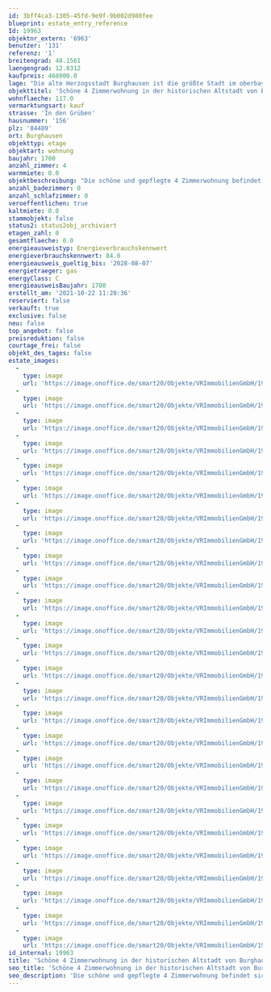 ```yaml
---
id: 3bff4ca3-1305-45fd-9e9f-9b002d980fee
blueprint: estate_entry_reference
Id: 19963
objektnr_extern: '6963'
benutzer: '131'
referenz: '1'
breitengrad: 48.1561
laengengrad: 12.8312
kaufpreis: 468000.0
lage: "Die alte Herzogsstadt Burghausen ist die größte Stadt im oberbayerischen Landkreis Altötting. Sie liegt an der Salzach, die hier die Grenze zu Österreich bildet. Auf einem Höhenzug über der Altstadt erstreckt sich die Burg zu Burghausen, die mit 1051 Metern Länge die längste Burganlage der Welt ist.  Burghausen bietet Einkaufsmöglichkeiten, eine sehr gute Infrastruktur, Ärzteschaft, Klinik, kulturelle Veranstaltungen, jegliche Möglichkeit der Freizeitgestaltung, Grund- und weiterführende Schulen\r\nBurghausen mit rund 11.000 Chemie-Beschäftigten ist der bedeutendste Standort des bayerischen Chemiedreiecks. Hier befinden sich neben dem weltweit größten Standort der Wacker Chemie AG weitere international operierende Unternehmen wie z. B. OMV Deutschland GmbH, Borealis Polymere GmbH sowie Produktionsstandorte der Linde AG und der Vinnolit GmbH & Co. KG. \r\nVerkehr: \r\nDie Blaue Route, die Bundesstraße 20 (Straubing – Berchtesgaden), führt durch das Stadtgebiet von Burghausen. Die B 20 verbindet die Stadt auch mit der Bundesstraße 12 (München – Passau) bzw. der Bundesautobahn 94. Ein Endbahnhof der Bahnstrecke Mühldorf–Burghausen bindet die Stadt an den Eisenbahnverkehr an."
objekttitel: 'Schöne 4 Zimmerwohnung in der historischen Altstadt von Burghausen.'
wohnflaeche: 117.0
vermarktungsart: kauf
strasse: 'In den Grüben'
hausnummer: '156'
plz: '84489'
ort: Burghausen
objekttyp: etage
objektart: wohnung
baujahr: 1700
anzahl_zimmer: 4
warmmiete: 0.0
objektbeschreibung: "Die schöne und gepflegte 4 Zimmerwohnung befindet sich in der historischen Altstadt von Burghausen, unterhalb des Burgberges in unmittelbarer Nähe der Messerzeile.\r\nDas Haus selbst wurde ca. 1700 erbaut, im typisch spätgotischen Baustil, der den Charme, der Flaniermeile in den Grüben ausmacht.\r\nDie Wohnung befindet sich im zweiten Obergeschoss des Hauses und verfügt über eine Wohnfläche von ca. 117 m², verteilt auf vier Zimmer. Zwischen 2007 u. 2008 wurde die Wohnung umfangreich renoviert, es wurden die Fenster u. Fensterbänke erneuert, Echtholztüren eingebaut, Parkettböden und Fliesen verlegt, die Elektro bzw. Wasserinstallationen erneuert, sowie ein modernes Bad eingebaut.\r\nDas Wohnzimmer mit einer Größe von ca. 38 m² verfügt über einen Schwedenofen, der an kalten Winterabenden für wohlige Wärme sorgt. Von hier aus haben Sie Zugang auf den Balkon, der über einen herrlichen Blick über die Salzach und zu unseren Nachbarn nach Österreich bietet.\r\nIn der modernen und gut ausgestatteten Küche (ist im Kaufpreis inbegriffen) befindet sich genügend Platz für den Essbereich, hier wurden mit viel Liebe zum Detail die alten Holzbalken integriert. Das moderne Bad ist mit einer Wanne, Dusche, WC einen Doppelwaschtisch und Handtuchtrockner ausgestattet. Vom Schlafzimmer aus kann ein zusätzliche kleiner Balkon mit Blick in den Innenhof betreten werden. Die 2 Kinderzimmer sind hell und großzügig geschnitten, mit Ausrichtung zum Innenhof.\r\n\r\nEin Abstellraum im Speicher ist der Wohnung zugeordnet. Die Beheizung erfolgt über Erdgas."
anzahl_badezimmer: 0
anzahl_schlafzimmer: 0
veroeffentlichen: true
kaltmiete: 0.0
stammobjekt: false
status2: status2obj_archiviert
etagen_zahl: 0
gesamtflaeche: 0.0
energieausweistyp: Energieverbrauchskennwert
energieverbrauchskennwert: 84.0
energieausweis_gueltig_bis: '2028-08-07'
energietraeger: gas
energyClass: C
energieausweisBaujahr: 1700
erstellt_am: '2021-10-22 11:20:36'
reserviert: false
verkauft: true
exclusive: false
neu: false
top_angebot: false
preisreduktion: false
courtage_frei: false
objekt_des_tages: false
estate_images:
  -
    type: image
    url: 'https://image.onoffice.de/smart20/Objekte/VRImmobilienGmbH/19963/a5beef4f-0bc3-4f34-a3b2-973bde679859.jpg'
  -
    type: image
    url: 'https://image.onoffice.de/smart20/Objekte/VRImmobilienGmbH/19963/7292c8f0-5146-441c-8443-be3a82afca2b.jpg'
  -
    type: image
    url: 'https://image.onoffice.de/smart20/Objekte/VRImmobilienGmbH/19963/25596e3c-1039-4a06-9a96-c5a75cc51b5f.jpg'
  -
    type: image
    url: 'https://image.onoffice.de/smart20/Objekte/VRImmobilienGmbH/19963/d1cc4436-6c3f-4859-8508-160b21eb13e0.jpg'
  -
    type: image
    url: 'https://image.onoffice.de/smart20/Objekte/VRImmobilienGmbH/19963/bc3fb7d2-24f4-4199-af09-0879b17f5d27.jpg'
  -
    type: image
    url: 'https://image.onoffice.de/smart20/Objekte/VRImmobilienGmbH/19963/ba91b648-9524-44c1-a47c-7cf107afecc5.jpg'
  -
    type: image
    url: 'https://image.onoffice.de/smart20/Objekte/VRImmobilienGmbH/19963/cbc0502d-a337-4a2a-a209-8e81340c83be.jpg'
  -
    type: image
    url: 'https://image.onoffice.de/smart20/Objekte/VRImmobilienGmbH/19963/ef8294d7-43f3-44cb-8e8a-42433a1f4565.jpg'
  -
    type: image
    url: 'https://image.onoffice.de/smart20/Objekte/VRImmobilienGmbH/19963/9cbb814e-ee82-4a2a-834f-babdcba5b32d.jpg'
  -
    type: image
    url: 'https://image.onoffice.de/smart20/Objekte/VRImmobilienGmbH/19963/53da840e-11e2-42a6-9f42-a02f21d3a6e5.jpg'
  -
    type: image
    url: 'https://image.onoffice.de/smart20/Objekte/VRImmobilienGmbH/19963/fe86900f-d7be-44ab-9ce5-00bbf40afa3c.jpg'
  -
    type: image
    url: 'https://image.onoffice.de/smart20/Objekte/VRImmobilienGmbH/19963/a61c849b-0083-4728-9895-58204eb889d4.jpg'
  -
    type: image
    url: 'https://image.onoffice.de/smart20/Objekte/VRImmobilienGmbH/19963/086e649d-7f7f-4f46-8f8d-7e99aaffd386.jpg'
  -
    type: image
    url: 'https://image.onoffice.de/smart20/Objekte/VRImmobilienGmbH/19963/2ac3a728-065f-4468-b368-b0ffc8406384.jpg'
  -
    type: image
    url: 'https://image.onoffice.de/smart20/Objekte/VRImmobilienGmbH/19963/eca4afaa-6cdc-4dab-b973-29a37d6dba46.jpg'
  -
    type: image
    url: 'https://image.onoffice.de/smart20/Objekte/VRImmobilienGmbH/19963/a7201195-8090-42a6-8d3d-54c3fbf7e909.jpg'
  -
    type: image
    url: 'https://image.onoffice.de/smart20/Objekte/VRImmobilienGmbH/19963/6b734cca-2ac0-4341-b865-284bee735c10.jpg'
  -
    type: image
    url: 'https://image.onoffice.de/smart20/Objekte/VRImmobilienGmbH/19963/aa3ff6de-028b-40f3-a5e5-399a6f71d42e.jpg'
  -
    type: image
    url: 'https://image.onoffice.de/smart20/Objekte/VRImmobilienGmbH/19963/7bee3ca3-5d58-4748-b12d-2570837508f1.jpg'
  -
    type: image
    url: 'https://image.onoffice.de/smart20/Objekte/VRImmobilienGmbH/19963/e1ae18ed-03dd-434b-aad5-653838de0a48.jpg'
  -
    type: image
    url: 'https://image.onoffice.de/smart20/Objekte/VRImmobilienGmbH/19963/059074ff-ca2b-4d36-86a8-438f795667d0.jpg'
  -
    type: image
    url: 'https://image.onoffice.de/smart20/Objekte/VRImmobilienGmbH/19963/d64d7e7b-55f6-478d-8826-b5fb1f718f75.jpg'
  -
    type: image
    url: 'https://image.onoffice.de/smart20/Objekte/VRImmobilienGmbH/19963/1be16d42-8b69-4909-99a9-49c04bd8ef1a.jpg'
  -
    type: image
    url: 'https://image.onoffice.de/smart20/Objekte/VRImmobilienGmbH/19963/27bd8c53-d195-4565-8d09-9b7ba89e7c1d.jpg'
  -
    type: image
    url: 'https://image.onoffice.de/smart20/Objekte/VRImmobilienGmbH/19963/7574f3dd-33d6-494c-a786-fe3d90f08d71.jpg'
  -
    type: image
    url: 'https://image.onoffice.de/smart20/Objekte/VRImmobilienGmbH/19963/ab87d96b-ba74-4f74-b30f-9cd6d4173f90.jpg'
id_internal: 19963
title: 'Schöne 4 Zimmerwohnung in der historischen Altstadt von Burghausen.'
seo_title: 'Schöne 4 Zimmerwohnung in der historischen Altstadt von Burghausen.'
seo_description: 'Die schöne und gepflegte 4 Zimmerwohnung befindet sich in der historischen Altstadt von Burghausen, unterhalb des Burgberges in unmittelbarer Nähe der Messerz'
---
```

